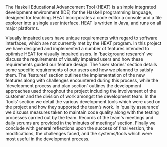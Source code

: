 The Haskell Educational Advancement Tool (HEAT) is a simple integrated development environment (IDE) for the Haskell programming language, designed for teaching. HEAT incorporates a code editor a console and a file explorer into a single user interface. HEAT is written in Java, and runs on all major platforms.

Visually impaired users have unique requirements with regard to software interfaces, which are not currently met by the HEAT program.  In this project we have designed and implemented a number of features intended to optimise HEAT for visually impaired users. In 'background research' we discuss the requirements of visually impaired users and how these requirements guided our feature design. The 'user stories' section details some specific requirements of our users and how we planned to satisfy them. The 'features' section outlines the implementation of the new features along with challenges encountered during this process, while the 'development process and plan section' outlines the development approaches used throughout the project including the involvement of the customer and the division of work amongst the development team. In the 'tools' section we detail the various development tools which were used on the project and how they supported the team’s work. In 'quality assurance' we discuss measures taken to maintain code quality along with the testing processes carried out by the team. Records of the team's meetings and daily scrums are provided in the'minutes of meetings' section. Finally we conclude with general reflections upon the success of final version, the modifications, the challenges faced, and the systems/tools which were most useful in the development process. 
